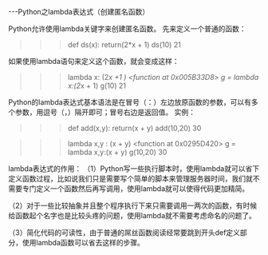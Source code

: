 ---Python之lambda表达式（创建匿名函数）


Python允许使用lambda关键字来创建匿名函数。
先来定义一个普通的函数：
>>> def ds(x):
return(2*x + 1)
>>> ds(10)
21

如果使用lambda语句来定义这个函数，就会变成这样：
>>> lambda x: (2*x +1 )
<function <lambda> at 0x005B33D8>
>>> g = lambda x:(2*x + 1)
>>> g(10)
21

Python的lambda表达式基本语法是在冒号（：）左边放原函数的参数，可以有多个参数，用逗号（，）隔开即可；冒号右边是返回值。
实例：
>>> def add(x,y):
return(x + y)
>>> add(10,20)
30

>>> lambda x,y : (x + y)
<function <lambda> at 0x0295D420>
>>> g = lambda x,y:(x + y)
>>> g(10,20)
30


lambda表达式的作用：
（1）Python写一些执行脚本时，使用lambda就可以省下定义函数过程，比如说我们只是需要写个简单的脚本来管理服务器时间，我们就不需要专门定义一个函数然后再写调用，使用lambda就可以使得代码更加精简。

（2）对于一些比较抽象并且整个程序执行下来只需要调用一两次的函数，有时候给函数起个名字也是比较头疼的问题，使用lambda就不需要考虑命名的问题了。

（3）简化代码的可读性，由于普通的屌丝函数阅读经常要跳到开头def定义部分，使用lambda函数可以省去这样的步骤。